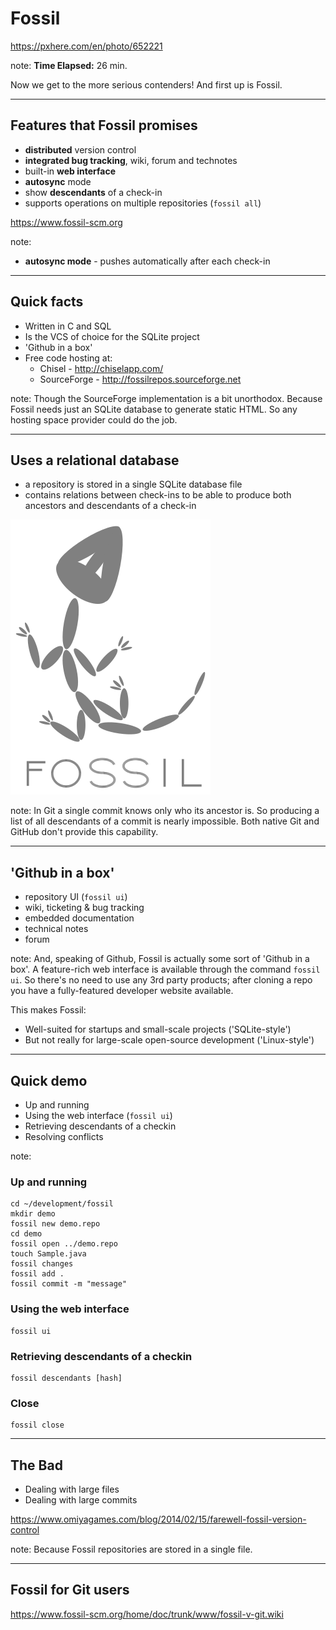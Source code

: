 <!-- .slide: data-background="img/background/usb-sticks.jpg" data-background-color="black" data-background-opacity="0.3"-->

# Fossil

<https://pxhere.com/en/photo/652221> <!-- .element: class="attribution" -->

note: 
**Time Elapsed:** 26 min.

Now we get to the more serious contenders!
And first up is Fossil.

---

## Features that Fossil promises

* **distributed** version control
* **integrated bug tracking**, wiki, forum and technotes
* built-in **web interface**
* **autosync** mode
* show **descendants** of a check-in
* supports operations on multiple repositories (`fossil all`)

<https://www.fossil-scm.org> <!-- element: class="attribution" -->

note:
* **autosync mode** - pushes automatically after each check-in

---

## Quick facts

* Written in C and SQL
* Is the VCS of choice for the SQLite project
* 'Github in a box'
* Free code hosting at:
  * Chisel - <http://chiselapp.com/>
  * SourceForge - <http://fossilrepos.sourceforge.net> 

note:
Though the SourceForge implementation is a bit unorthodox.
Because Fossil needs just an SQLite database to generate static HTML.
So any hosting space provider could do the job.

---

## Uses a relational database

* a repository is stored in a single SQLite database file
* contains relations between check-ins to be able to produce both ancestors and descendants of a check-in 

![Fossil logo](img/logos/fossil.png) <!-- .element: class="no-background" width="12%" -->

note:
In Git a single commit knows only who its ancestor is.
So producing a list of all descendants of a commit is nearly impossible.
Both native Git and GitHub don't provide this capability.

---

## 'Github in a box'

* repository UI (`fossil ui`)
* wiki, ticketing &amp; bug tracking
* embedded documentation
* technical notes
* forum

note:
And, speaking of Github, Fossil is actually some sort of 'Github in a box'.
A feature-rich web interface is available through the command `fossil ui`.
So there's no need to use any 3rd party products; after cloning a repo you have a fully-featured developer website available.

This makes Fossil:
* Well-suited for startups and small-scale projects ('SQLite-style')
* But not really for large-scale open-source development ('Linux-style')

---

## Quick demo

* Up and running
* Using the web interface (`fossil ui`)
* Retrieving descendants of a checkin
* Resolving conflicts

note:

### Up and running

    cd ~/development/fossil
    mkdir demo
    fossil new demo.repo
    cd demo
    fossil open ../demo.repo
    touch Sample.java
    fossil changes
    fossil add .
    fossil commit -m "message"

### Using the web interface

    fossil ui

### Retrieving descendants of a checkin

    fossil descendants [hash]

### Close

    fossil close

---

## The Bad

* Dealing with large files 
* Dealing with large commits

<https://www.omiyagames.com/blog/2014/02/15/farewell-fossil-version-control> <!-- .element: class="attribution" -->

note:
Because Fossil repositories are stored in a single file.

---

## Fossil for Git users

<https://www.fossil-scm.org/home/doc/trunk/www/fossil-v-git.wiki> 
